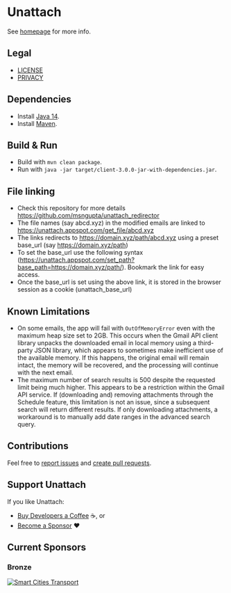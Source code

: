 # Unattach

See [homepage](https://unattach.app/) for more info.

## Legal
* [LICENSE](LICENSE)
* [PRIVACY](PRIVACY)

## Dependencies
* Install [Java 14](https://www.oracle.com/java/technologies/javase-downloads.html).
* Install [Maven](https://maven.apache.org/download.cgi).

## Build & Run
* Build with `mvn clean package`.
* Run with `java -jar target/client-3.0.0-jar-with-dependencies.jar`.

## File linking
* Check this repository for more details https://github.com/msngupta/unattach_redirector
* The file names (say abcd.xyz) in the modified emails are linked to https://unattach.appspot.com/get_file/abcd.xyz
* The links redirects to https://domain.xyz/path/abcd.xyz using a preset base_url (say https://domain.xyz/path)
* To set the base_url use the following syntax (https://unattach.appspot.com/set_path?base_path=https://domain.xyz/path/). Bookmark the link for easy access.
* Once the base_url is set using the above link, it is stored in the browser session as a cookie (unattach_base_url)


## Known Limitations
* On some emails, the app will fail with `OutOfMemoryError` even with the maximum heap size set to 2GB. This occurs
  when the Gmail API client library unpacks the downloaded email in local memory using a third-party JSON library, which
  appears to sometimes make inefficient use of the available memory. If this happens, the original email will remain
  intact, the memory will be recovered, and the processing will continue with the next email.
* The maximum number of search results is 500 despite the requested limit being much higher. This appears to be a
  restriction within the Gmail API service. If (downloading and) removing attachments through the Schedule feature,
  this limitation is not an issue, since a subsequent search will return different results. If only downloading
  attachments, a workaround is to manually add date ranges in the advanced search query.

## Contributions
Feel free to
[report issues](https://help.github.com/en/articles/creating-an-issue) and
[create pull requests](https://help.github.com/en/articles/creating-a-pull-request).

## Support Unattach
If you like Unattach:
* [Buy Developers a Coffee](https://unattach.app/#support) ☕, or
* [Become a Sponsor](https://github.com/sponsors/rokstrnisa) ❤️

## Current Sponsors
### Bronze
[![Smart Cities Transport](src/main/resources/smart-cities-transport-logo.png)](https://smartcitiestransport.com/)
